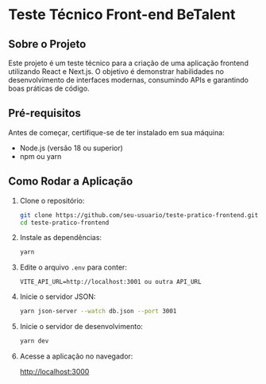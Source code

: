 # Teste Técnico Front-end BeTalent

## Sobre o Projeto

Este projeto é um teste técnico para a criação de uma aplicação frontend utilizando React e Next.js. O objetivo é demonstrar habilidades no desenvolvimento de interfaces modernas, consumindo APIs e garantindo boas práticas de código.

## Pré-requisitos

Antes de começar, certifique-se de ter instalado em sua máquina:

- Node.js (versão 18 ou superior)
- npm ou yarn

## Como Rodar a Aplicação

1. Clone o repositório:

   ```bash
   git clone https://github.com/seu-usuario/teste-pratico-frontend.git
   cd teste-pratico-frontend
   ```

2. Instale as dependências:

   ```bash
   yarn
   ```

3. Edite o arquivo `.env` para conter:

   ```
   VITE_API_URL=http://localhost:3001 ou outra API_URL
   ```

4. Inicie o servidor JSON:

   ```bash
   yarn json-server --watch db.json --port 3001
   ```

5. Inicie o servidor de desenvolvimento:

   ```bash
   yarn dev
   ```

6. Acesse a aplicação no navegador:

   [http://localhost:3000](http://localhost:3000)
